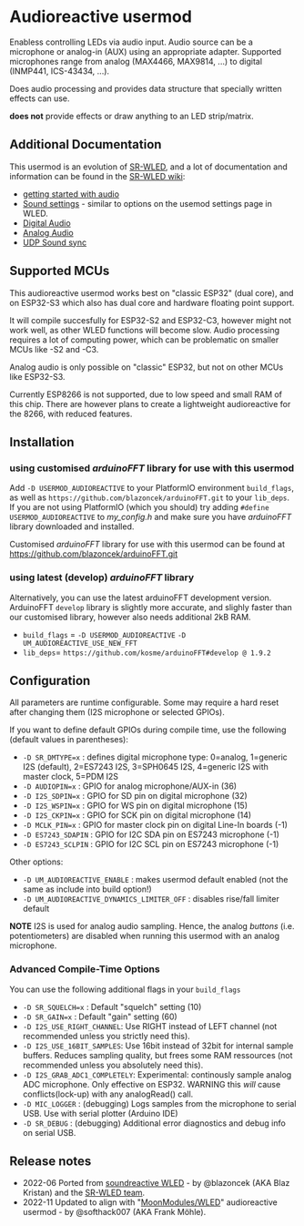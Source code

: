 # Audioreactive usermod

Enabless controlling LEDs via audio input. Audio source can be a microphone or analog-in (AUX) using an appropriate adapter.
Supported microphones range from analog (MAX4466, MAX9814, ...) to digital (INMP441, ICS-43434, ...).

Does audio processing and provides data structure that specially written effects can use.

**does not** provide effects or draw anything to an LED strip/matrix.

## Additional Documentation
This usermod is an evolution of [SR-WLED](https://github.com/atuline/WLED), and a lot of documentation and information can be found in the [SR-WLED wiki](https://github.com/atuline/WLED/wiki):
* [getting started with audio](https://github.com/atuline/WLED/wiki/First-Time-Setup#sound)
* [Sound settings](https://github.com/atuline/WLED/wiki/Sound-Settings) - similar to options on the usemod settings page in WLED.
* [Digital Audio](https://github.com/atuline/WLED/wiki/Digital-Microphone-Hookup)
* [Analog Audio](https://github.com/atuline/WLED/wiki/Analog-Audio-Input-Options)
* [UDP Sound sync](https://github.com/atuline/WLED/wiki/UDP-Sound-Sync)


## Supported MCUs
This audioreactive usermod works best on "classic ESP32" (dual core), and on ESP32-S3 which also has dual core and hardware floating point support. 

It will compile succesfully for ESP32-S2 and ESP32-C3, however might not work well, as other WLED functions will become slow. Audio processing requires a lot of computing power, which can be problematic on smaller MCUs like -S2 and -C3. 

Analog audio is only possible on "classic" ESP32, but not on other MCUs like ESP32-S3.

Currently ESP8266 is not supported, due to low speed and small RAM of this chip. 
There are however plans to create a lightweight audioreactive for the 8266, with reduced features.
## Installation 

### using customised _arduinoFFT_ library for use with this usermod
Add `-D USERMOD_AUDIOREACTIVE` to your PlatformIO environment `build_flags`, as well as `https://github.com/blazoncek/arduinoFFT.git` to your `lib_deps`.
If you are not using PlatformIO (which you should) try adding `#define USERMOD_AUDIOREACTIVE` to *my_config.h* and make sure you have _arduinoFFT_ library downloaded and installed.

Customised _arduinoFFT_ library for use with this usermod can be found at https://github.com/blazoncek/arduinoFFT.git

### using latest (develop) _arduinoFFT_ library
Alternatively, you can use the latest arduinoFFT development version.
ArduinoFFT `develop` library is slightly more accurate, and slighly faster than our customised library, however also needs additional 2kB RAM.

* `build_flags` = `-D USERMOD_AUDIOREACTIVE` `-D UM_AUDIOREACTIVE_USE_NEW_FFT`
* `lib_deps`= `https://github.com/kosme/arduinoFFT#develop @ 1.9.2`

## Configuration

All parameters are runtime configurable. Some may require a hard reset after changing them (I2S microphone or selected GPIOs).

If you want to define default GPIOs during compile time, use the following (default values in parentheses):

- `-D SR_DMTYPE=x` : defines digital microphone type: 0=analog, 1=generic I2S (default), 2=ES7243 I2S, 3=SPH0645 I2S, 4=generic I2S with master clock, 5=PDM I2S
- `-D AUDIOPIN=x`  : GPIO for analog microphone/AUX-in (36)
- `-D I2S_SDPIN=x` : GPIO for SD pin on digital microphone (32)
- `-D I2S_WSPIN=x` : GPIO for WS pin on digital microphone (15)
- `-D I2S_CKPIN=x` : GPIO for SCK pin on digital microphone (14)
- `-D MCLK_PIN=x`  : GPIO for master clock pin on digital Line-In boards (-1)
- `-D ES7243_SDAPIN` : GPIO for I2C SDA pin on ES7243 microphone (-1)
- `-D ES7243_SCLPIN` : GPIO for I2C SCL pin on ES7243 microphone (-1)

Other options:

- `-D UM_AUDIOREACTIVE_ENABLE` : makes usermod default enabled (not the same as include into build option!)
- `-D UM_AUDIOREACTIVE_DYNAMICS_LIMITER_OFF` : disables rise/fall limiter default

**NOTE** I2S is used for analog audio sampling. Hence, the analog *buttons* (i.e. potentiometers) are disabled when running this usermod with an analog microphone.

### Advanced Compile-Time Options
You can use the following additional flags in your `build_flags`
* `-D SR_SQUELCH=x`  : Default "squelch" setting (10)
* `-D SR_GAIN=x`     : Default "gain" setting (60)
* `-D I2S_USE_RIGHT_CHANNEL`: Use RIGHT instead of LEFT channel (not recommended unless you strictly need this).
* `-D I2S_USE_16BIT_SAMPLES`: Use 16bit instead of 32bit for internal sample buffers. Reduces sampling quality, but frees some RAM ressources (not recommended unless you absolutely need this).
* `-D I2S_GRAB_ADC1_COMPLETELY`: Experimental: continously sample analog ADC microphone. Only effective on ESP32. WARNING this _will_ cause conflicts(lock-up) with any analogRead() call.
* `-D MIC_LOGGER`     : (debugging) Logs samples from the microphone to serial USB. Use with serial plotter (Arduino IDE)
* `-D SR_DEBUG`       : (debugging) Additional error diagnostics and debug info on serial USB.

## Release notes

* 2022-06 Ported from [soundreactive WLED](https://github.com/atuline/WLED) - by @blazoncek (AKA Blaz Kristan) and the [SR-WLED team](https://github.com/atuline/WLED/wiki#sound-reactive-wled-fork-team).
* 2022-11 Updated to align with "[MoonModules/WLED](https://amg.wled.me)" audioreactive usermod - by @softhack007 (AKA Frank M&ouml;hle).
